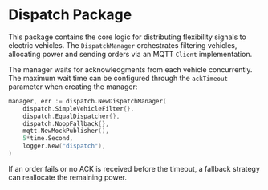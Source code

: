 # Dispatch Package

This package contains the core logic for distributing flexibility signals to electric vehicles. The `DispatchManager` orchestrates filtering vehicles, allocating power and sending orders via an MQTT `Client` implementation.

The manager waits for acknowledgments from each vehicle concurrently. The maximum wait time can be configured through the `ackTimeout` parameter when creating the manager:

```go
manager, err := dispatch.NewDispatchManager(
    dispatch.SimpleVehicleFilter{},
    dispatch.EqualDispatcher{},
    dispatch.NoopFallback{},
    mqtt.NewMockPublisher(),
    5*time.Second,
    logger.New("dispatch"),
)
```

If an order fails or no ACK is received before the timeout, a fallback strategy can reallocate the remaining power.
